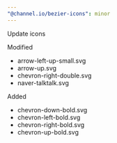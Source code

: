 ```yaml
---
"@channel.io/bezier-icons": minor
---
```


Update icons

Modified

- arrow-left-up-small.svg
- arrow-up.svg
- chevron-right-double.svg
- naver-talktalk.svg

Added

- chevron-down-bold.svg
- chevron-left-bold.svg
- chevron-right-bold.svg
- chevron-up-bold.svg